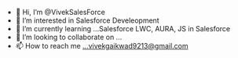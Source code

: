 - 👋 Hi, I’m @VivekSalesForce
- 👀 I’m interested in Salesforce Develeopment
- 🌱 I’m currently learning ...Salesforce LWC, AURA, JS in Salesforce 
- 💞️ I’m looking to collaborate on ...
- 📫 How to reach me ...vivekgaikwad9213@gmail.com

<!---
VivekSalesForce/VivekSalesForce is a ✨ special ✨ repository because its `README.md` (this file) appears on your GitHub profile.
You can click the Preview link to take a look at your changes.
--->
